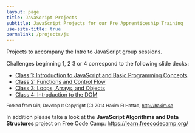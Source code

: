 ```yaml
---
layout: page
title: JavaScript Projects
subtitle: JavaScript Projects for our Pre Apprenticeship Training
use-site-title: true
permalink: /projects/js
---
```


Projects to accompany the Intro to JavaScript group sessions.

Challenges beginning 1, 2 3 or 4 correspond to the following slide decks:

*   [Class 1: Introduction to JavaScript and Basic Programming Concepts](http://girldevelopit.github.io/gdi-featured-js-intro/class1.html)
*   [Class 2: Functions and Control Flow](http://girldevelopit.github.io/gdi-featured-js-intro/class2.html)
*   [Class 3: Loops, Arrays, and Objects](http://girldevelopit.github.io/gdi-featured-js-intro/class3.html)
*   [Class 4: Introduction to the DOM](http://girldevelopit.github.io/gdi-featured-js-intro/class4.html)

<sub>Forked from Girl, Develop It
Copyright (C) 2014 Hakim El Hattab, http://hakim.se</sub>

In addition please take a look at the **JavaScript Algorithms and Data Structures** project on Free Code Camp:
https://learn.freecodecamp.org/
